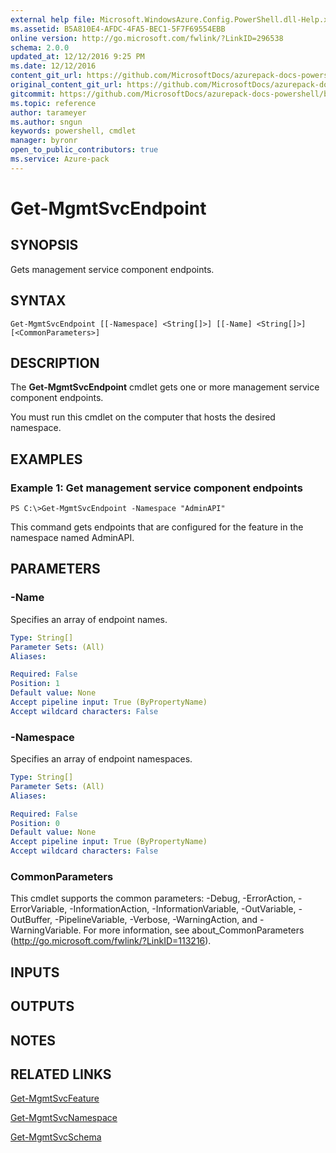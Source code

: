 ```yaml
---
external help file: Microsoft.WindowsAzure.Config.PowerShell.dll-Help.xml
ms.assetid: B5A810E4-AFDC-4FA5-BEC1-5F7F69554EBB
online version: http://go.microsoft.com/fwlink/?LinkID=296538
schema: 2.0.0
updated_at: 12/12/2016 9:25 PM
ms.date: 12/12/2016
content_git_url: https://github.com/MicrosoftDocs/azurepack-docs-powershell/blob/live/AzurePack-cmdlets/Configuration/v1.0/Get-MgmtSvcEndpoint.md
original_content_git_url: https://github.com/MicrosoftDocs/azurepack-docs-powershell/blob/live/AzurePack-cmdlets/Configuration/v1.0/Get-MgmtSvcEndpoint.md
gitcommit: https://github.com/MicrosoftDocs/azurepack-docs-powershell/blob/b83cde31c8e8df3140400b62cc6698cfc8f37a47/AzurePack-cmdlets/Configuration/v1.0/Get-MgmtSvcEndpoint.md
ms.topic: reference
author: tarameyer
ms.author: sngun
keywords: powershell, cmdlet
manager: byronr
open_to_public_contributors: true
ms.service: Azure-pack
---
```


# Get-MgmtSvcEndpoint

## SYNOPSIS
Gets management service component endpoints.

## SYNTAX

```
Get-MgmtSvcEndpoint [[-Namespace] <String[]>] [[-Name] <String[]>] [<CommonParameters>]
```

## DESCRIPTION
The **Get-MgmtSvcEndpoint** cmdlet gets one or more management service component endpoints.

You must run this cmdlet on the computer that hosts the desired namespace.

## EXAMPLES

### Example 1: Get management service component endpoints
```
PS C:\>Get-MgmtSvcEndpoint -Namespace "AdminAPI"
```

This command gets endpoints that are configured for the feature in the namespace named AdminAPI.

## PARAMETERS

### -Name
Specifies an array of endpoint names.

```yaml
Type: String[]
Parameter Sets: (All)
Aliases: 

Required: False
Position: 1
Default value: None
Accept pipeline input: True (ByPropertyName)
Accept wildcard characters: False
```

### -Namespace
Specifies an array of endpoint namespaces.

```yaml
Type: String[]
Parameter Sets: (All)
Aliases: 

Required: False
Position: 0
Default value: None
Accept pipeline input: True (ByPropertyName)
Accept wildcard characters: False
```

### CommonParameters
This cmdlet supports the common parameters: -Debug, -ErrorAction, -ErrorVariable, -InformationAction, -InformationVariable, -OutVariable, -OutBuffer, -PipelineVariable, -Verbose, -WarningAction, and -WarningVariable. For more information, see about_CommonParameters (http://go.microsoft.com/fwlink/?LinkID=113216).

## INPUTS

## OUTPUTS

## NOTES

## RELATED LINKS

[Get-MgmtSvcFeature](xref:Configuration/v1.0/Get-MgmtSvcFeature.md)

[Get-MgmtSvcNamespace](xref:Configuration/v1.0/Get-MgmtSvcNamespace.md)

[Get-MgmtSvcSchema](xref:Configuration/v1.0/Get-MgmtSvcSchema.md)


